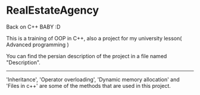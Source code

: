 # RealEstateAgency

Back on C++ BABY :D

This is a training of OOP in C++, also a project for my university lesson( Advanced programming )

You can find the persian description of the project in a file named "Description".

--------------------------------------

'Inheritance', 'Operator overloading', 'Dynamic memory allocation' and 'Files in c++' are some of the methods that are used in this project.
